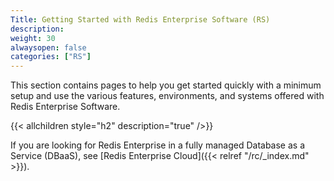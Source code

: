 ```yaml
---
Title: Getting Started with Redis Enterprise Software (RS)
description:
weight: 30
alwaysopen: false
categories: ["RS"]
---
```

This section contains pages to help you get started quickly with a
minimum setup and use the various features, environments, and systems
offered with Redis Enterprise Software.

{{< allchildren style="h2" description="true" />}}

If you are looking for Redis Enterprise in a fully managed Database as a Service (DBaaS),
see [Redis Enterprise Cloud]({{< relref "/rc/_index.md" >}}).
